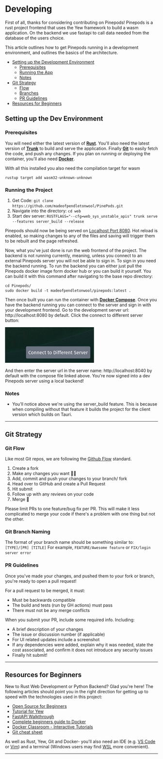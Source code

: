 # Developing

First of all, thanks for considering contributing on Pinepods! Pinepods is a rust project frontend that uses the Yew framework to build a wasm application. On the backend we use fastapi to call data needed from the database of the users choice.

This article outlines how to get Pinepods running in a development environment, and outlines the basics of the architecture.

- [Setting up the Development Environment](#setting-up-the-dev-environment)
  - [Prerequisites](#prerequisites)
  - [Running the App](#running-the-project)
  - [Notes](#notes)
- [Git Strategy](#git-strategy)
  - [Flow](#git-flow)
  - [Branches](#git-branch-naming)
  - [PR Guidelines](#pr-guidelines)
- [Resources for Beginners](#resources-for-beginners)

## Setting up the Dev Environment

### Prerequisites

You will need either the latest version of **[Rust](https://www.rust-lang.org/tools/install)**. You'll also need the latest version of **[Trunk](https://trunkrs.dev/)** to build and serve the application. Finally **[Git](https://git-scm.com/downloads)** to easily fetch the code, and push any changes. If you plan on running or deploying the container, you'll also need **[Docker](https://docs.docker.com/get-docker/)**.

With all this installed you also need the compilation target for wasm

```
rustup target add wasm32-unknown-unknown
```

### Running the Project

1. Get Code: `git clone https://github.com/madeofpendletonwool/PinePods.git`
2. Navigate into the directory: `cd web`
4. Start dev server: `RUSTFLAGS="--cfg=web_sys_unstable_apis" trunk serve --features server_build --release`

Pinepods should now be being served on [Localhost Port 8080](http://localhost:8080/). Hot reload is enabled, so making changes to any of the files and saving will trigger them to be rebuilt and the page refreshed.

Now, what you've just done is run the web frontend of the project. The backend is not running currently, meaning, unless you connect to an external Pinepods server you will not be able to sign in. To sign in you need the backend running. To run the backend you can either just pull the Pinepods docker image form docker hub or you can build it yourself. You can build it with this command after navigating to the base repo directory:

```
cd Pinepods/
sudo docker build -t madeofpendletonwool/pinepods:latest .
```

Then once built you can run the container with **[Docker Compose](https://github.com/madeofpendletonwool/PinePods/tree/main/deployment/docker/compose-files)**. Once you have the backend running you can connect to the server and sign in with your development frontend. Go to the development server url: http://localhost:8080 by default. Click the connect to different server button:

![Connect Different Server Button](../../static/img/diff-serv.png)

And then enter the server url in the server name: http://localhost:8040 by default with the compose file linked above. You're now signed into a dev Pinepods server using a local backend!

### Notes

- You'll notice above we're using the server_build feature. This is because when compiling without that feature it builds the project for the client version which builds on Tauri.

---

## Git Strategy

### Git Flow

Like most Git repos, we are following the [Github Flow](https://guides.github.com/introduction/flow) standard.

1. Create a fork
2. Make any changes you want 🧑‍💻
3. Add, commit and push your changes to your branch/ fork
4. Head over to GitHub and create a Pull Request
5. Hit submit
6. Follow up with any reviews on your code
7. Merge 🎉

Please limit PRs to one feature/bug fix per PR. This will make it less complicated to merge your code if there's a problem with one thing but not the other.

### Git Branch Naming

The format of your branch name should be something similar to: `[TYPE]/[PR] [TITLE]`
For example, `FEATURE/Awesome feature` or `FIX/login server error`

### PR Guidelines

Once you've made your changes, and pushed them to your fork or branch, you're ready to open a pull request!

For a pull request to be merged, it must:

- Must be backwards compatible
- The build and tests (run by GH actions) must pass
- There must not be any merge conflicts

When you submit your PR, include some required info. Including:

- A brief description of your changes
- The issue or discussion number (if applicable)
- For UI related updates include a screenshot
- If any dependencies were added, explain why it was needed, state the cost associated, and confirm it does not introduce any security issues
- Finally hit submit!

---

## Resources for Beginners

New to Rust Web Development or Python Backend? Glad you're here! The following articles should point you in the right direction for getting up to speed with the technologies used in this project:

- [Open Source for Beginners](https://opensource.guide/how-to-contribute/)
- [Tutorial for Yew](https://yew.rs/docs/tutorial)
- [FastAPI Walkthrough](https://fastapi.tiangolo.com/tutorial/first-steps/)
- [Complete beginners guide to Docker](https://docker-curriculum.com/)
- [Docker Classroom - Interactive Tutorials](https://training.play-with-docker.com/)
- [Git cheat sheet](http://git-cheatsheet.com/)

As well as Rust, Yew, Git and Docker- you'll also need an IDE (e.g. [VS Code](https://code.visualstudio.com/) or [Vim](https://www.vim.org/)) and a terminal (Windows users may find [WSL](https://docs.microsoft.com/en-us/windows/wsl/) more convenient).

---
